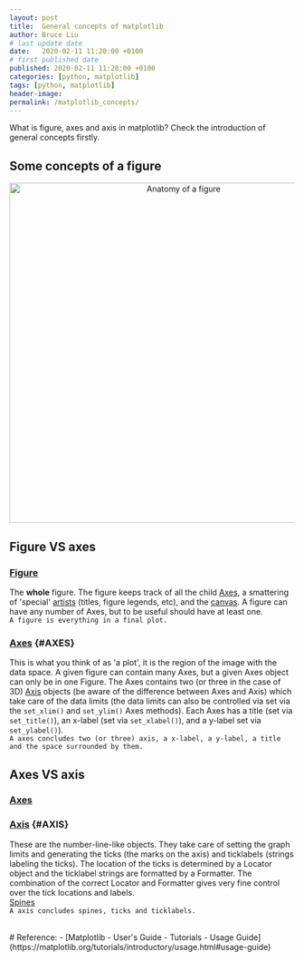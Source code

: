```yaml
---
layout: post
title:  General concepts of matplotlib
author: Bruce Liu
# last update date
date:   2020-02-11 11:20:00 +0100
# first published date
published: 2020-02-11 11:20:00 +0100
categories: [python, matplotlib]
tags: [python, matplotlib]
header-image: 
permalink: /matplotlib_concepts/
---
```

What is figure, axes and axis in matplotlib? Check the introduction of general concepts firstly.
<!--the above is the excerpt-->
<!--more-->
<!--the following is the text-->

## Some concepts of a figure
<div align="center"><img width="600" height="600" alt="Anatomy of a figure" src="https://matplotlib.org/_images/anatomy.png"/></div>

## Figure VS axes

### [Figure](https://matplotlib.org/tutorials/introductory/usage.html#figure)
The <b>whole</b> figure. The figure keeps track of all the child [Axes](#AXES), a smattering of 'special' [artists](#ARTIST) (titles, figure legends, etc), and the [canvas](#CANVAS). A figure can have any number of Axes, but to be useful should have at least one.<br>
`A figure is everything in a final plot.`

### [Axes](https://matplotlib.org/tutorials/introductory/usage.html#axes) {#AXES}
This is what you think of as 'a plot', it is the region of the image with the data space. A given figure can contain many Axes, but a given Axes object can only be in one Figure. The Axes contains two (or three in the case of 3D) [Axis](#AXIS) objects (be aware of the difference between Axes and Axis) which take care of the data limits (the data limits can also be controlled via set via the `set_xlim()` and `set_ylim()` Axes methods). Each Axes has a title (set via `set_title()`), an x-label (set via `set_xlabel()`), and a y-label set via `set_ylabel()`).<br>
`A axes concludes two (or three) axis, a x-label, a y-label, a title and the space surrounded by them.`

## Axes VS axis

### [Axes](#AXES)

### [Axis](https://matplotlib.org/tutorials/introductory/usage.html#axis) {#AXIS}
These are the number-line-like objects. They take care of setting the graph limits and generating the ticks (the marks on the axis) and ticklabels (strings labeling the ticks). The location of the ticks is determined by a Locator object and the ticklabel strings are formatted by a Formatter. The combination of the correct Locator and Formatter gives very fine control over the tick locations and labels.<br>
[Spines](https://matplotlib.org/api/spines_api.html#module-matplotlib.spines)<br>
`A axis concludes spines, ticks and ticklabels.`

<br>
# Reference:
- [Matplotlib - User's Guide - Tutorials - Usage Guide](https://matplotlib.org/tutorials/introductory/usage.html#usage-guide)


